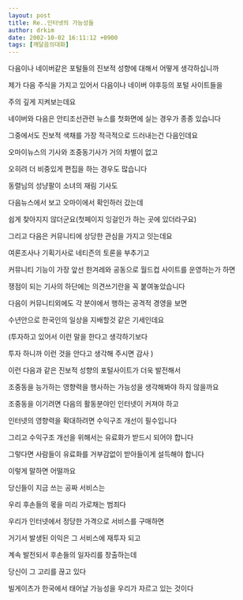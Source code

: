 ```yaml
---
layout: post
title: Re..인터넷의 가능성들
author: drkim
date: 2002-10-02 16:11:12 +0900
tags: [깨달음의대화]
---
```

다음이나 네이버같은 포털들의 진보적 성향에 대해서 어떻게 생각하십니까
  
제가 다음 주식을 가지고 있어서 다음이나 네이버 야후등의 포털 사이트들을
  
주의 깊게 지켜보는데요
  
네이버와 다음은 안티조선관련 뉴스를 첫화면에 실는 경우가 종종 있습니다
  
그중에서도 진보적 색채를 가장 적극적으로 드러내는건 다음인데요
  
오마이뉴스의 기사와 조중동기사가 거의 차별이 없고
  
오히려 더 비중있게 편집을 하는 경우도 많습니다
  
동렬님의 성냥팔이 소녀의 재림 기사도
  
다음뉴스에서 보고 오마이에서 확인하러 갔는데
  
쉽게 찾아지지 않더군요(첫페이지 잉걸인가 하는 곳에 있더라구요)
  
그리고 다음은 커뮤니티에 상당한 관심을 가지고 잇는데요
  
여론조사나 기획기사로 네티즌의 토론을 부추기고
  
커뮤니티 기능이 가장 앞선 한겨레와 공동으로 월드컵 사이트를 운영하는가 하면
  
쟁점이 되는 기사의 하단에는 의견쓰기란을 꼭 붙여놓았습니다
  
다음이 커뮤니티외에도 각 분야에서 행하는 공격적 경영을 보면
  
수년안으로 한국인의 일상을 지배할것 같은 기세인데요
  
(투자하고 있어서 이런 말을 한다고 생각하기보다
  
투자 하니까 이런 것을 안다고 생각해 주시면 감사 )
  
이런 다음과 같은 진보적 성향의 포털사이트가 더욱 발전해서
  
조중동을 능가하는 영향력을 행사하는 가능성을 생각해봐야 하지 않을까요
  

  
조중동을 이기려면 다음의 활동분야인 인터넷이 커져야 하고
  
인터넷의 영향력을 확대하려면 수익구조 개선이 필수입니다
  
그리고 수익구조 개선을 위해서는 유료화가 받드시 되어야 합니다
  
그렇다면 사람들이 유료화를 거부감없이 받아들이게 설득해야 합니다
  

  
이렇게 말하면 어떨까요
  
당신들이 지금 쓰는 공짜 서비스는
  
우리 후손들의 몫을 미리 가로채는 범죄다
  
우리가 인터넷에서 정당한 가격으로 서비스를 구매하면
  
거기서 발생된 이익은 그 서비스에 재투자 되고
  
계속 발전되서 후손들의 일자리를 창출하는데
  
당신이 그 고리를 끊고 있다
  
빌게이츠가 한국에서 태어날 가능성을 우리가 자르고 있는 것이다